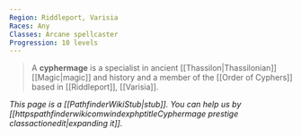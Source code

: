 ```yaml
---
Region: Riddleport, Varisia
Races: Any
Classes: Arcane spellcaster
Progression: 10 levels
---
```


> A **cyphermage** is a specialist in ancient [[Thassilon|Thassilonian]] [[Magic|magic]] and history and a member of the [[Order of Cyphers]] based in [[Riddleport]], [[Varisia]].



*This page is a [[PathfinderWikiStub|stub]]. You can help us by [[httpspathfinderwikicomwindexphptitleCyphermage prestige classactionedit|expanding it]].*








